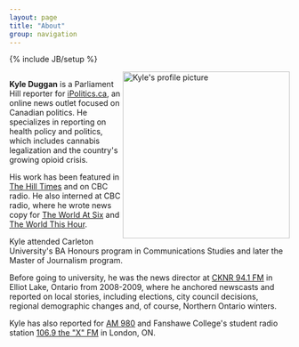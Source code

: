 ```yaml
---
layout: page
title: "About"
group: navigation
---
```

{% include JB/setup %}
<body>
<div class="container-fluid">
<div class="row-fluid">
<div class="col-md-10">
<div class="media">
  <a class="pull-left" href="#">
    <img class="media-object" data-src="holder.js/64x64">
    <img style="float: right" class="img-responsive" alt="Kyle's profile picture" src="https://pbs.twimg.com/profile_images/714928926196416513/b9UkpUzE.jpg" style="padding-right: 0px" width="300">
  </a>
<div class="media-body">
<p>  <b>Kyle Duggan</b> is a Parliament Hill reporter for <a href="http://www.ipolitics.ca">iPolitics.ca</a>, an online news outlet focused on Canadian politics. He specializes in reporting on health policy and politics, which includes cannabis legalization and the country's growing opioid crisis.</p>

<p>His work has been featured in <a href="http://www.hilltimes.com/">The Hill Times</a> and on CBC radio. He also interned at CBC radio, where he wrote news copy for <a href="http://www.cbc.ca/w6/">The World At Six</a> and <a href="http://www.cbc.ca/theworldthishour/">The World This Hour</a>.</p>

<p>Kyle attended Carleton University's BA Honours program in Communications Studies and later the Master of Journalism program.</p>

<p>Before going to university, he was the news director at <a href="http://www.moosefm.com/cknr/news/">CKNR 94.1 FM</a> in Elliot Lake, Ontario from 2008-2009, where he anchored newscasts and reported on local stories, including elections, city council decisions, regional demographic changes and, of course, Northern Ontario winters.</p>

<p> Kyle has also reported for <a href="http://www.am980.ca/">AM 980</a> and Fanshawe College's student radio station <a href="http://www.1069thex.com/">106.9 the "X" FM</a> in London, ON.
